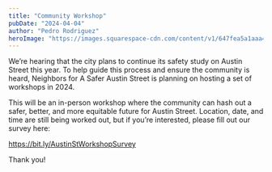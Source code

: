 ```yaml
---
title: "Community Workshop"
pubDate: "2024-04-04"
author: "Pedro Rodriguez"
heroImage: "https://images.squarespace-cdn.com/content/v1/647fea5a1aaa492159927df0/0286ebef-a90b-4245-8d1e-3c7b43ceddee/nasas_logo.png"
---
```


We’re hearing that the city plans to continue its safety study on Austin Street this year. To help guide this process and ensure the community is heard, Neighbors for A Safer Austin Street is planning on hosting a set of workshops in 2024.

This will be an in-person workshop where the community can hash out a safer, better, and more equitable future for Austin Street. Location, date, and time are still being worked out, but if you’re interested, please fill out our survey here:

https://bit.ly/AustinStWorkshopSurvey

Thank you!
